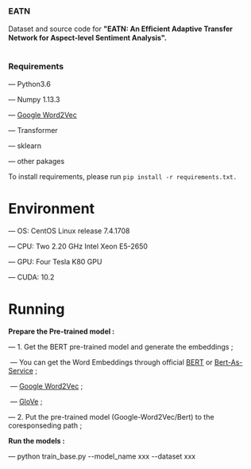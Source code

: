 ### EATN 

Dataset and source code for **"EATN: An Efﬁcient Adaptive Transfer Network for Aspect-level Sentiment Analysis".**

# 

### Requirements

— Python3.6

— Numpy 1.13.3

— [Google Word2Vec](https://code.google.com/archive/p/word2vec/) 

— Transformer

— sklearn

— other pakages

To install requirements, please run `pip install -r requirements.txt.`



# Environment

— OS: CentOS Linux release 7.4.1708

— CPU: Two 2.20 GHz Intel Xeon E5-2650

— GPU: Four Tesla K80 GPU

— CUDA: 10.2



# Running

**Prepare the Pre-trained model :**

— 1. Get the BERT pre-trained model and generate the embeddings ;

​               — You can get the Word Embeddings through official [BERT](https://github.com/google-research/bert) or [Bert-As-Service](https://bert-as-service.readthedocs.io/en/latest/) ;

​               — [Google Word2Vec](https://code.google.com/archive/p/word2vec/) ;

​               — [GloVe](https://nlp.stanford.edu/projects/glove/) ;

— 2. Put the pre-trained model (Google-Word2Vec/Bert) to the coresponseding path ;



**Run the models :** 

 —  python train_base.py --model_name xxx --dataset xxx

